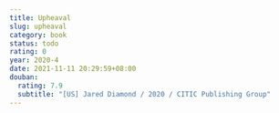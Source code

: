 ```yaml
---
title: Upheaval
slug: upheaval
category: book
status: todo
rating: 0
year: 2020-4
date: 2021-11-11 20:29:59+08:00
douban:
  rating: 7.9
  subtitle: "[US] Jared Diamond / 2020 / CITIC Publishing Group"
---
```



